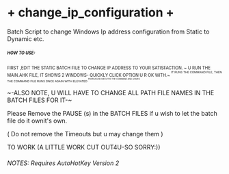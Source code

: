 # + change_ip_configuration +
Batch Script to change Windows Ip address configuration from Static to Dynamic etc.
##### <SUP><sup> HOW TO USE:
  <SUP><sup>
  FIRST ,EDIT THE STATIC BATCH FILE TO CHANGE IP ADDRESS TO YOUR SATISFACTION.
 ~ U RUN THE MAIN.AHK FILE, IT SHOWS 2 WINDOWS- QUICKLY CLICK OPTION U R OK WITH.~
<SUP><sup>
  IT RUNS THE COMMAND FILE, THEN THE COMMAND FILE RUNS ONCE AGAIN WITH ELEVATED
<SUP><sup>
  PRIVELEGES EXECUTES THE COMMAND AND LEAVES
<SUP><sup>
  
  
~-ALSO NOTE, U WILL HAVE TO CHANGE ALL PATH FILE NAMES IN THE BATCH FILES FOR IT-~

  
  Please Remove the PAUSE (s) in the BATCH FILES if u wish to let the batch file do it ownit's own.
  
  ( Do not remove the Timeouts but u may change them )
  
 
  
  TO WORK (A LITTLE WORK CUT OUT4U-SO SORRY:))
  
  ###### NOTES: Requires AutoHotKey Version 2

